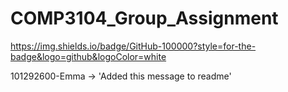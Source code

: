 # COMP3104_Group_Assignment

https://img.shields.io/badge/GitHub-100000?style=for-the-badge&logo=github&logoColor=white

101292600-Emma -> 'Added this message to readme'

